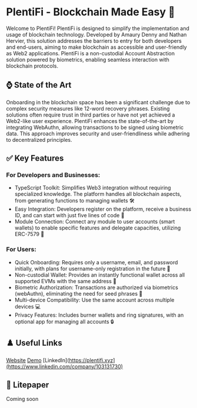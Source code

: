 
# PlentiFi - Blockchain Made Easy 🔗

Welcome to PlentiFi! PlentiFi is designed to simplify the implementation and usage of blockchain technology. Developed by Amaury Denny and Nathan Hervier, this solution addresses the barriers to entry for both developers and end-users, aiming to make blockchain as accessible and user-friendly as Web2 applications. PlentiFi is a non-custodial Account Abstraction solution powered by biometrics, enabling seamless interaction with blockchain protocols.

## ⌚️ State of the Art

Onboarding in the blockchain space has been a significant challenge due to complex security measures like 12-word recovery phrases. Existing solutions often require trust in third parties or have not yet achieved a Web2-like user experience. PlentiFi enhances the state-of-the-art by integrating WebAuthn, allowing transactions to be signed using biometric data. This approach improves security and user-friendliness while adhering to decentralized principles.

## ✅ Key Features

### For Developers and Businesses:
- TypeScript Toolkit: Simplifies Web3 integration without requiring specialized knowledge. The platform handles all blockchain aspects, from generating functions to managing wallets 🛠️
- Easy Integration: Developers register on the platform, receive a business ID, and can start with just five lines of code 🚀
- Module Connection: Connect any module to user accounts (smart wallets) to enable specific features and delegate capacities, utilizing ERC-7579 🔗

### For Users:
- Quick Onboarding: Requires only a username, email, and password initially, with plans for username-only registration in the future 📝
- Non-custodial Wallet: Provides an instantly functional wallet across all supported EVMs with the same address 💼
- Biometric Authorization: Transactions are authorized via biometrics (webAuthn), eliminating the need for seed phrases 🔐
- Multi-device Compatibility: Use the same account across multiple devices 💻
- Privacy Features: Includes burner wallets and ring signatures, with an optional app for managing all accounts 🔒

## ♟️ Useful Links
[Website](https://plentifi.xyz)
[Demo](https://plentifi.xyz)
[LinkedIn](https://plentifi.xyz](https://www.linkedin.com/company/103131730)

## 📑 Litepaper
Coming soon
